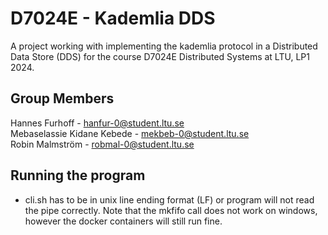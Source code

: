 # D7024E - Kademlia DDS
A project working with implementing the kademlia protocol in a Distributed Data Store (DDS) for the course D7024E Distributed Systems at LTU, LP1 2024.

## Group Members
Hannes Furhoff - hanfur-0@student.ltu.se <br>
Mebaselassie Kidane Kebede - mekbeb-0@student.ltu.se <br>
Robin Malmström - robmal-0@student.ltu.se <br>

##  Running the program
- cli.sh has to be in unix line ending format (LF) or program will not read the pipe correctly. Note that the mkfifo call does not work on windows, however the docker containers will still run fine. 